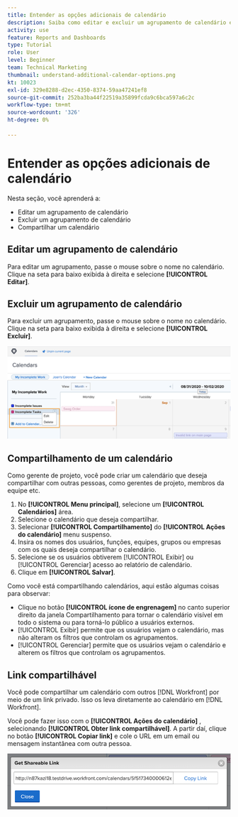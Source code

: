 ```yaml
---
title: Entender as opções adicionais de calendário
description: Saiba como editar e excluir um agrupamento de calendário e como compartilhar um calendário.
activity: use
feature: Reports and Dashboards
type: Tutorial
role: User
level: Beginner
team: Technical Marketing
thumbnail: understand-additional-calendar-options.png
kt: 10023
exl-id: 329e8288-d2ec-4350-8374-59aa47241ef8
source-git-commit: 252ba3ba44f22519a35899fcda9c6bca597a6c2c
workflow-type: tm+mt
source-wordcount: '326'
ht-degree: 0%

---
```


# Entender as opções adicionais de calendário

Nesta seção, você aprenderá a:

* Editar um agrupamento de calendário
* Excluir um agrupamento de calendário
* Compartilhar um calendário

## Editar um agrupamento de calendário

Para editar um agrupamento, passe o mouse sobre o nome no calendário. Clique na seta para baixo exibida à direita e selecione **[!UICONTROL Editar]**.

## Excluir um agrupamento de calendário

Para excluir um agrupamento, passe o mouse sobre o nome no calendário. Clique na seta para baixo exibida à direita e selecione **[!UICONTROL Excluir]**.

![Uma imagem de uma tela mostrando a opção Excluir agrupamento de calendário](assets/calendar-3-0.png)

## Compartilhamento de um calendário

Como gerente de projeto, você pode criar um calendário que deseja compartilhar com outras pessoas, como gerentes de projeto, membros da equipe etc.

1. No **[!UICONTROL Menu principal]**, selecione um **[!UICONTROL Calendários]** área.
1. Selecione o calendário que deseja compartilhar.
1. Selecionar **[!UICONTROL Compartilhamento]** do **[!UICONTROL Ações do calendário]** menu suspenso.
1. Insira os nomes dos usuários, funções, equipes, grupos ou empresas com os quais deseja compartilhar o calendário.
1. Selecione se os usuários obtiverem [!UICONTROL Exibir] ou [!UICONTROL Gerenciar] acesso ao relatório de calendário.
1. Clique em **[!UICONTROL Salvar]**.

Como você está compartilhando calendários, aqui estão algumas coisas para observar:

* Clique no botão **[!UICONTROL ícone de engrenagem]** no canto superior direito da janela Compartilhamento para tornar o calendário visível em todo o sistema ou para torná-lo público a usuários externos.
* [!UICONTROL Exibir] permite que os usuários vejam o calendário, mas não alteram os filtros que controlam os agrupamentos.
* [!UICONTROL Gerenciar] permite que os usuários vejam o calendário e alterem os filtros que controlam os agrupamentos.

## Link compartilhável

Você pode compartilhar um calendário com outros [!DNL Workfront] por meio de um link privado. Isso os leva diretamente ao calendário em [!DNL Workfront].

Você pode fazer isso com o **[!UICONTROL Ações do calendário]** , selecionando **[!UICONTROL Obter link compartilhável]**. A partir daí, clique no botão **[!UICONTROL Copiar link]** e cole o URL em um email ou mensagem instantânea com outra pessoa.

![Uma imagem de um [!UICONTROL Obter link compartilhável] tela](assets/calendar-3-1.png)

